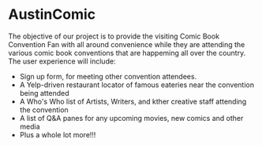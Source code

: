 # AustinComic

The objective of our project is to provide the visiting Comic Book Convention Fan with all around convenience while they are attending the various comic book conventions that are happeming all over the country. The user experience will include:
- Sign up form, for meeting other convention attendees.
- A Yelp-driven restaurant locator of famous eateries near the convention being attended
- A Who's Who list of Artists, Writers, and kther creative staff attending the convention
- A list of Q&A panes for any upcoming movies, new comics and other media
- Plus a whole lot more!!!